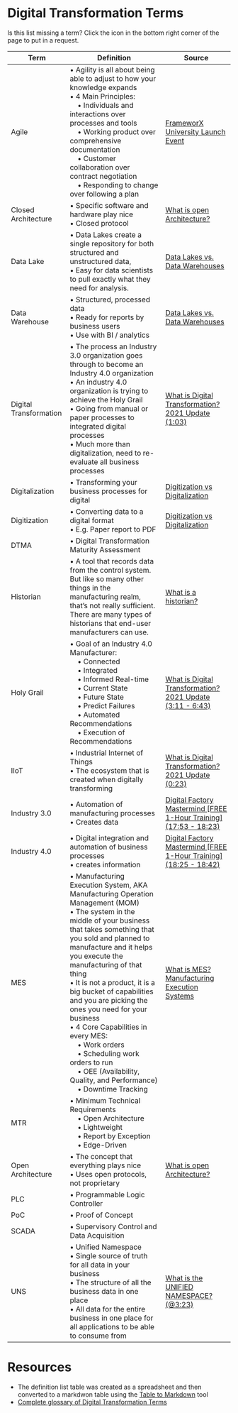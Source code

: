 # Digital Transformation Terms
Is this list missing a term? Click the icon in the bottom right corner of the page to put in a request.

| Term                   | Definition                                                                                                                                                                                                                                                                                                                                                                                                                                                                                                                                                        | Source                                                                                                                                                                                                                              |
| ---------------------- | ----------------------------------------------------------------------------------------------------------------------------------------------------------------------------------------------------------------------------------------------------------------------------------------------------------------------------------------------------------------------------------------------------------------------------------------------------------------------------------------------------------------------------------------------------------------- | ----------------------------------------------------------------------------------------------------------------------------------------------------------------------------------------------------------------------------------- |
| Agile                  | • Agility is all about being able to adjust to how your knowledge expands<br>• 4 Main Principles:<br>    • Individuals and interactions over processes and tools<br>    • Working product over comprehensive documentation<br>    • Customer collaboration over contract negotiation<br>    • Responding to change over following a plan                                                                                                                                                                                                                          | [FrameworX University Launch Event](https://youtu.be/PhRpTBwSqqE?t=2365)                                                                                                                                                            |
| Closed Architecture    | • Specific software and hardware play nice<br>• Closed protocol                                                                                                                                                                                                                                                                                                                                                                                                                                                                                                   | [What is open Architecture?](https://www.youtube.com/watch?v=PMvBMNdlII0&list=PLGLQEZs6ivMoYbBio_DhxePRYlUOgjyk9&index=12)                                                                                                          |
| Data Lake              | • Data Lakes create a single repository for both structured and unstructured data,<br>• Easy for data scientists to pull exactly what they need for analysis.                                                                                                                                                                                                                                                                                                                                                                                                     | [Data Lakes vs. Data Warehouses](https://www.oracle.com/a/ocom/docs/why-are-data-lakes-the-future-of-big-data-infographic.pdf?source=:ad:pas:go:dg:a_nas:71700000088129254-58700007462556219-p67083441405:RC_WWMK160617P00038C0001) |
| Data Warehouse         | • Structured, processed data<br>• Ready for reports by business users<br>• Use with BI / analytics                                                                                                                                                                                                                                                                                                                                                                                                                                                                | [Data Lakes vs. Data Warehouses](https://www.oracle.com/a/ocom/docs/why-are-data-lakes-the-future-of-big-data-infographic.pdf?source=:ad:pas:go:dg:a_nas:71700000088129254-58700007462556219-p67083441405:RC_WWMK160617P00038C0001) |
| Digital Transformation | • The process an Industry 3.0 organization goes through to become an Industry 4.0 organization<br>• An industry 4.0 organization is trying to achieve the Holy Grail<br>• Going from manual or paper processes to integrated digital processes<br>• Much more than digitalization, need to re-evaluate all business processes                                                                                                                                                                                                                                     | [What is Digital Transformation? 2021 Update (1:03)](https://youtu.be/ekMwU_pgook?t=63)                                                                                                                                             |
| Digitalization         | • Transforming your business processes for digital                                                                                                                                                                                                                                                                                                                                                                                                                                                                                                                | [Digitization vs Digitalization](https://www.truqcapp.com/digitization-vs-digitalization-differences-definitions-and-examples/)                                                                                                     |
| Digitization           | • Converting data to a digital format<br>• E.g. Paper report to PDF                                                                                                                                                                                                                                                                                                                                                                                                                                                                                               | [Digitization vs Digitalization](https://www.truqcapp.com/digitization-vs-digitalization-differences-definitions-and-examples/)                                                                                                     |
| DTMA                   | • Digital Transformation Maturity Assessment                                                                                                                                                                                                                                                                                                                                                                                                                                                                                                                      |                                                                                                                                                                                                                                     |
| Historian              | • A tool that records data from the control system. But like so many other things in the manufacturing realm, that’s not really sufficient. There are many types of historians that end-user manufacturers can use.                                                                                                                                                                                                                                                                                                                                               | [What is a historian?](https://www.rtautomation.com/rtas-blog/what-is-a-historian/)                                                                                                                                                 |
| Holy Grail             | • Goal of an Industry 4.0 Manufacturer:<br>    • Connected<br>    • Integrated<br>    • Informed Real-time<br>    • Current State<br>    • Future State<br>    • Predict Failures<br>    • Automated Recommendations<br>    • Execution of Recommendations                                                                                                                                                                                                                                                                                                        | [What is Digital Transformation? 2021 Update (3:11 - 6:43)](https://youtu.be/ekMwU_pgook?t=191)                                                                                                                                     |
| IIoT                   | • Industrial Internet of Things<br>• The ecosystem that is created when digitally transforming                                                                                                                                                                                                                                                                                                                                                                                                                                                                    | [What is Digital Transformation? 2021 Update (0:23)](https://youtu.be/ekMwU_pgook?t=23)                                                                                                                                             |
| Industry 3.0           | • Automation of manufacturing processes<br>• Creates data                                                                                                                                                                                                                                                                                                                                                                                                                                                                                                         | [Digital Factory Mastermind \[FREE 1-Hour Training\] (17:53 - 18:23)](https://youtu.be/NU5NIX9nTDA?t=1073)                                                                                                                          |
| Industry 4.0           | • Digital integration and automation of business processes<br>• creates information                                                                                                                                                                                                                                                                                                                                                                                                                                                                               | [Digital Factory Mastermind \[FREE 1-Hour Training\] (18:25 - 18:42)](https://youtu.be/NU5NIX9nTDA?t=1105)                                                                                                                          |
| MES                    | • Manufacturing Execution System, AKA Manufacturing Operation Management (MOM)<br>• The system in the middle of your business that takes something that you sold and planned to manufacture and it helps you execute the manufacturing of that thing<br>• It is not a product, it is a big bucket of capabilities and you are picking the ones you need for your business<br>• 4 Core Capabilities in every MES:<br>    • Work orders<br>    • Scheduling work orders to run<br>    • OEE (Availability, Quality, and Performance)<br>    • Downtime Tracking<br> | [What is MES? Manufacturing Execution Systems](https://www.youtube.com/watch?v=Lq9F8fWTIjI)                                                                                                                                         |
| MTR                    | • Minimum Technical Requirements<br>    • Open Architecture<br>    • Lightweight<br>    • Report by Exception<br>    • Edge-Driven                                                                                                                                                                                                                                                                                                                                                                                                                                |                                                                                                                                                                                                                                     |
| Open Architecture      | • The concept that everything plays nice<br>• Uses open protocols, not proprietary                                                                                                                                                                                                                                                                                                                                                                                                                                                                                | [What is open Architecture?](https://www.youtube.com/watch?v=PMvBMNdlII0&list=PLGLQEZs6ivMoYbBio_DhxePRYlUOgjyk9&index=12)                                                                                                          |
| PLC                    | • Programmable Logic Controller                                                                                                                                                                                                                                                                                                                                                                                                                                                                                                                                   |                                                                                                                                                                                                                                     |
| PoC                    | • Proof of Concept                                                                                                                                                                                                                                                                                                                                                                                                                                                                                                                                                |                                                                                                                                                                                                                                     |
| SCADA                  | • Supervisory Control and Data Acquisition                                                                                                                                                                                                                                                                                                                                                                                                                                                                                                                        |                                                                                                                                                                                                                                     |
| UNS                    | • Unified Namespace<br>• Single source of truth for all data in your business<br>• The structure of all the business data in one place<br>• All data for the entire business in one place for all applications to be able to consume from                                                                                                                                                                                                                                                                                                                         | [What is the UNIFIED NAMESPACE? (@3:23)](https://youtu.be/PB_9HIgSCWc?t=203)                                                                                                                                                        |

# Resources
- The definition list table was created as a spreadsheet and then converted to a markdwon table using the [Table to Markdown](https://tabletomarkdown.com/) tool
- [Complete glossary of Digital Transformation Terms](https://quixy.com/blog/complete-glossary-of-digital-transformation-terms/)

<!-- Read the Formbutton docs at formspree.io/formbutton/docs. See more examples at codepen.io/formspree -->
<script src="https://formspree.io/js/formbutton-v1.min.js" defer></script>
<script>
  /* paste this line in verbatim */
  window.formbutton=window.formbutton||function(){(formbutton.q=formbutton.q||[]).push(arguments)};
  /* customize formbutton below*/     
  formbutton("create", {
    action: "https://formspree.io/f/mjvlwelb",
    title: "Missing a term?",
    fields: [
      { 
        type: "email", 
        label: "Email:", 
        name: "Email",
        required: false,
        placeholder: "your@email.com"
      },
      {
        type: "text",
        label: "Term/Acronym:",
        name: "Term/Acronym",
        placeholder: "Requested term/acronym",
      },
      { type: "submit" }      
    ],
    styles: {
      title: {
        backgroundColor: "gray"
      },
      button: {
        backgroundColor: "gray"
      }
    }
  });
</script>
